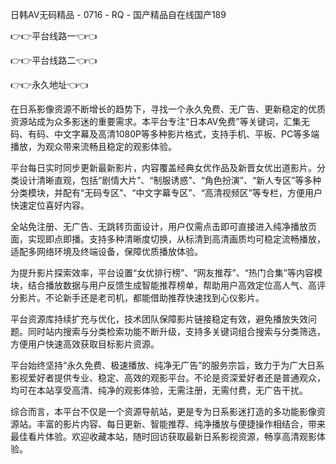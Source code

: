 日韩AV无码精品 - 0716 - RQ - 国产精品自在线国产189

👉👉平台线路一👈👈

👉👉平台线路二👈👈

👉👉永久地址👈👈

在日系影像资源不断增长的趋势下，寻找一个永久免费、无广告、更新稳定的优质资源站成为众多影迷的重要需求。本平台专注“日本AV免费”等关键词，汇集无码、有码、中文字幕及高清1080P等多种影片格式，支持手机、平板、PC等多端播放，为观众带来流畅且稳定的观影体验。

平台每日实时同步更新最新影片，内容覆盖经典女优作品及新晋女优出道影片。分类设计清晰直观，包括“剧情大片”、“制服诱惑”、“角色扮演”、“新人专区”等多种分类模块，并配有“无码专区”、“中文字幕专区”、“高清视频区”等专栏，方便用户快速定位喜好内容。

全站免注册、无广告、无跳转页面设计，用户仅需点击即可直接进入纯净播放页面，实现即点即播。支持多种清晰度切换，从标清到高清画质均可稳定流畅播放，适配多网络环境及终端设备，保障优质播放体验。

为提升影片探索效率，平台设置“女优排行榜”、“网友推荐”、“热门合集”等内容模块，结合播放数据与用户反馈生成智能推荐榜单，帮助用户高效定位高人气、高评分影片。不论新手还是老司机，都能借助推荐快速找到心仪影片。

平台资源库持续扩充与优化，技术团队保障影片链接稳定有效，避免播放失效问题。同时站内搜索与分类检索功能不断升级，支持多关键词组合搜索与分类筛选，方便用户快速高效获取目标影片资源。

平台始终坚持“永久免费、极速播放、纯净无广告”的服务宗旨，致力于为广大日系影视爱好者提供专业、稳定、高效的观影平台。不论是资深爱好者还是普通观众，均可在本站享受高清、纯净的观影体验，无需注册，无需付费，无广告干扰。

综合而言，本平台不仅是一个资源导航站，更是专为日系影迷打造的多功能影像资源站。丰富的影片内容、每日更新、智能推荐、纯净播放与便捷操作相结合，带来最佳看片体验。欢迎收藏本站，随时回访获取最新日系影视资源，畅享高清观影体验。
